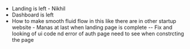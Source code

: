- Landing is left - Nikhil
- Dashboard is left
- How to make smooth fluid flow in this like there are in other startup website - Manas at last when landing page is complete
-- Fix and looking of ui code nd error of auth page need to see when constrcting the page
